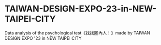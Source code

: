 # TAIWAN-DESIGN-EXPO-23-in-NEW-TAIPEI-CITY
Data analysis of the psychological test《找找圈內人！》made by TAIWAN DESIGN EXPO '23 in NEW TAIPEI CITY
